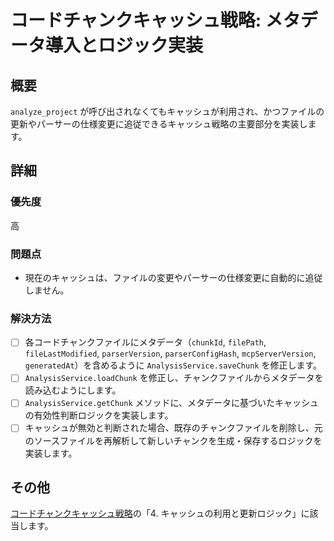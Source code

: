 # コードチャンクキャッシュ戦略: メタデータ導入とロジック実装

## 概要

`analyze_project` が呼び出されなくてもキャッシュが利用され、かつファイルの更新やパーサーの仕様変更に追従できるキャッシュ戦略の主要部分を実装します。

## 詳細

### 優先度

高

### 問題点

- 現在のキャッシュは、ファイルの変更やパーサーの仕様変更に自動的に追従しません。

### 解決方法

- [ ] 各コードチャンクファイルにメタデータ（`chunkId`, `filePath`, `fileLastModified`, `parserVersion`, `parserConfigHash`, `mcpServerVersion`, `generatedAt`）を含めるように `AnalysisService.saveChunk` を修正します。
- [ ] `AnalysisService.loadChunk` を修正し、チャンクファイルからメタデータを読み込むようにします。
- [ ] `AnalysisService.getChunk` メソッドに、メタデータに基づいたキャッシュの有効性判断ロジックを実装します。
- [ ] キャッシュが無効と判断された場合、既存のチャンクファイルを削除し、元のソースファイルを再解析して新しいチャンクを生成・保存するロジックを実装します。

## その他

[コードチャンクキャッシュ戦略](doc/cache_strategy.md)の「4. キャッシュの利用と更新ロジック」に該当します。
